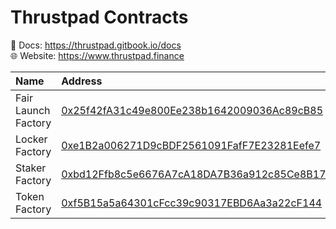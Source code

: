# Thrustpad Contracts

📖 Docs: https://thrustpad.gitbook.io/docs  
🌐 Website: https://www.thrustpad.finance

| Name | Address |
| :------ | :------ |
| Fair Launch Factory | [0x25f42fA31c49e800Ee238b1642009036Ac89cB85](https://opencampus-codex.blockscout.com/address/0x25f42fA31c49e800Ee238b1642009036Ac89cB85) |
| Locker Factory | [0xe1B2a006271D9cBDF2561091FafF7E23281Eefe7](https://opencampus-codex.blockscout.com/address/0xe1B2a006271D9cBDF2561091FafF7E23281Eefe7) |
| Staker Factory | [0xbd12Ffb8c5e6676A7cA18DA7B36a912c85Ce8B17](https://opencampus-codex.blockscout.com/address/0xbd12Ffb8c5e6676A7cA18DA7B36a912c85Ce8B17) |
| Token Factory | [0xf5B15a5a64301cFcc39c90317EBD6Aa3a22cF144](https://opencampus-codex.blockscout.com/address/0xf5B15a5a64301cFcc39c90317EBD6Aa3a22cF144) |